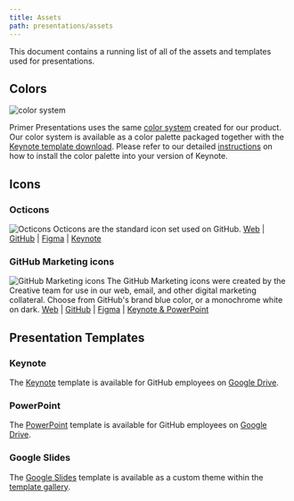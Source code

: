 ```yaml
---
title: Assets
path: presentations/assets
---
```


This document contains a running list of all of the assets and templates used for presentations.
## Colors
![color system](https://user-images.githubusercontent.com/10384315/60050673-0a0e3c80-9686-11e9-911a-c27e78e0ca51.png)

Primer Presentations uses the same [color system](https://primer.style/css/support/color-system) created for our product. Our color system is available as a color palette packaged together with the [Keynote template download](https://drive.google.com/open?id=1Wp3NyCYM-FsU-4MKSbPcBgIsWVgvUQy0). Please refer to our detailed [instructions](design-guidelines) on how to install the color palette into your version of Keynote.

## Icons
### Octicons
![Octicons](https://user-images.githubusercontent.com/10384315/57805935-e6fd7e00-7712-11e9-873a-98187da7a06c.png)
Octicons are the standard icon set used on GitHub.
[Web](https://octicons.github.com/) | [GitHub](https://github.com/primer/octicons) | [Figma](https://www.figma.com/file/FP7lqd1V00LUaT5zvdklkkZr/Octicons) | [Keynote](https://drive.google.com/open?id=1SgEAakP98krI0TxzXc_B0AAGu4AxI2G5)

### GitHub Marketing icons
![GitHub Marketing icons](https://user-images.githubusercontent.com/10384315/57806011-13b19580-7713-11e9-8e27-7d481b5314cc.png)
The GitHub Marketing icons were created by the Creative team for use in our web, email, and other digital marketing collateral. Choose from GitHub's brand blue color, or a monochrome white on dark.
[Web](https://ghicons.github.com/) | [GitHub](https://github.com/github/icons) | [Figma](https://www.figma.com/file/mI7o0RNCbWFhckw2svxKsm/GitHub-Updated-icons-Expanded?node-id=56%3A56) | [Keynote & PowerPoint](https://drive.google.com/open?id=1SgEAakP98krI0TxzXc_B0AAGu4AxI2G5)

## Presentation Templates
### Keynote
The [Keynote](presentation-formats#object-Object-Keynote) template is available for GitHub employees on [Google Drive](https://drive.google.com/open?id=1Wp3NyCYM-FsU-4MKSbPcBgIsWVgvUQy0).
### PowerPoint
The [PowerPoint](presentation-formats#object-Object-PowerPoint) template is available for GitHub employees on [Google Drive](https://drive.google.com/open?id=1QKiEbruGhWAY85NsEuTIEccDlAiz9qbD).
### Google Slides
The [Google Slides](presentation-formats#object-Object-Google-Slides) template is available as a custom theme within the [template gallery](https://docs.google.com/presentation/u/0/?tgif=d&ftv=1).
